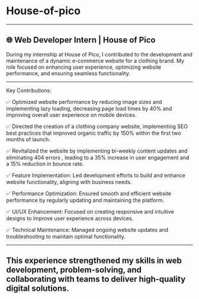 # House-of-pico

---

🌐 Web Developer Intern | House of Pico
---

During my internship at House of Pico, I contributed to the development and maintenance of a dynamic e-commerce website for a clothing brand. My role focused on enhancing user experience, optimizing website performance, and ensuring seamless functionality.

---

Key Contributions:

✅  Optimized website performance by reducing image sizes and implementing lazy loading, decreasing page load times by 40% and improving overall user experience on mobile devices.

✅ Directed the creation of a clothing company website, implementing SEO best practices that improved organic traffic by 150% within the first two months of launch.

✅ Revitalized the website by implementing bi-weekly content updates and eliminating 404 errors , leading to a 35% increase in user engagement and a 15% reduction in bounce rate.

✅ Feature Implementation: Led development efforts to build and enhance website functionality, aligning with business needs.

✅ Performance Optimization: Ensured smooth and efficient website performance by regularly updating and maintaining the platform.

✅ UI/UX Enhancement: Focused on creating responsive and intuitive designs to improve user experience across devices.

✅ Technical Maintenance: Managed ongoing website updates and troubleshooting to maintain optimal functionality.

---
This experience strengthened my skills in web development, problem-solving, and collaborating with teams to deliver high-quality digital solutions.
---
